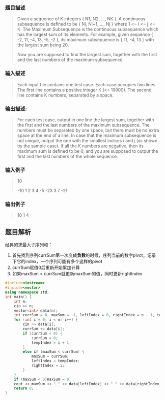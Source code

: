### 题目描述
> Given a sequence of K integers { N1, N2, ..., NK }. A continuous subsequence is defined to be { Ni, Ni+1, ..., Nj } where 1 <= i <= j <= K. The Maximum Subsequence is the continuous subsequence which has the largest sum of its elements. For example, given sequence { -2, 11, -4, 13, -5, -2 }, its maximum subsequence is { 11, -4, 13 } with the largest sum being 20.
>
>Now you are supposed to find the largest sum, together with the first and the last numbers of the maximum subsequence.

### 输入描述

> Each input file contains one test case. Each case occupies two lines. The first line contains a positive integer K (<= 10000). The second line contains K numbers, separated by a space.

### 输出描述:
> For each test case, output in one line the largest sum, together with the first and the last numbers of the maximum subsequence. The numbers must be separated by one space, but there must be no extra space at the end of a line. In case that the maximum subsequence is not unique, output the one with the smallest indices i and j (as shown by the sample case). If all the K numbers are negative, then its maximum sum is defined to be 0, and you are supposed to output the first and the last numbers of the whole sequence.

### 输入例子
> 10
>
>-10 1 2 3 4 -5 -23 3 7 -21

### 输出例子
> 10 1 4

## 题目解析
经典的求最大子序列和：
1. 首先找到序列currSum第一次变成**负数**的时候，序列当前的数字pivot，记录下它的index，一个序列可能有多个这样的pivot
2. currSum赋值0后重新开始累加计算
3. 如果maxSum < currSum就更新maxSum的值，同时更新rightIndex


```C++
#include<iostream>
#include<vector>
using namespace std;
int main() {
	int n;
	cin >> n;
	vector<int> data(n);
	int currSum = 0, maxSum = -1, leftIndex = 0, rightIndex = n - 1, tempIndex = 0;
	for (int i = 0; i < n; i++) {
		cin >> data[i];
		currSum += data[i];
		if (currSum < 0) {
			currSum = 0;
			tempIndex = i + 1;
		}
		else if (maxSum < currSum) {
			maxSum = currSum;
			leftIndex = tempIndex;
			rightIndex = i;
		}
	}
	if (maxSum < 0)maxSum = 0;
	cout << maxSum << " " << data[leftIndex] << " " << data[rightIndex];
	return 0;
}
```